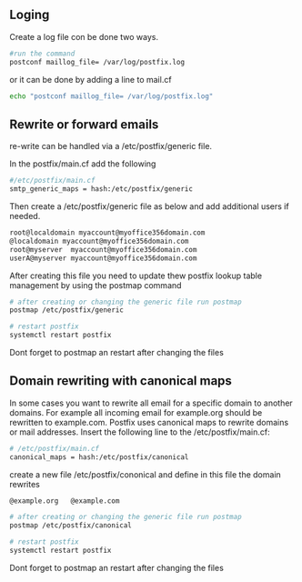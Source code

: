 ## Loging 
Create a log file con be done two ways.

```bash
#run the command
postconf maillog_file= /var/log/postfix.log
```
or it can be done by adding a line to mail.cf
```bash
echo "postconf maillog_file= /var/log/postfix.log"
```

## Rewrite or forward emails
re-write can be handled via a /etc/postfix/generic file.

In the postfix/main.cf add the following
```bash
#/etc/postfix/main.cf
smtp_generic_maps = hash:/etc/postfix/generic
```

Then create a /etc/postfix/generic file as below and add additional users if needed.
```bash
root@localdomain myaccount@myoffice356domain.com
@localdomain myaccount@myoffice356domain.com
root@myserver  myaccount@myoffice356domain.com
userA@myserver myaccount@myoffice356domain.com
```
After creating this file you need to update thew postfix lookup table management by using the postmap command

```bash
# after creating or changing the generic file run postmap
postmap /etc/postfix/generic

# restart postfix
systemctl restart postfix
```

Dont forget to postmap an restart after changing the files

## Domain rewriting with canonical maps 
In some cases you want to rewrite all email for a specific domain to another domains. For example all incoming email for example.org should be rewritten to example.com. Postfix uses canonical maps to rewrite domains or mail addresses. 
Insert the following line to the /etc/postfix/main.cf:
```bash
# /etc/postfix/main.cf
canonical_maps = hash:/etc/postfix/canonical
```

create a new file /etc/postfix/cononical and define in this file the domain rewrites
```bash
@example.org   @example.com
```

```bash
# after creating or changing the generic file run postmap
postmap /etc/postfix/canonical

# restart postfix
systemctl restart postfix
```

Dont forget to postmap an restart after changing the files



